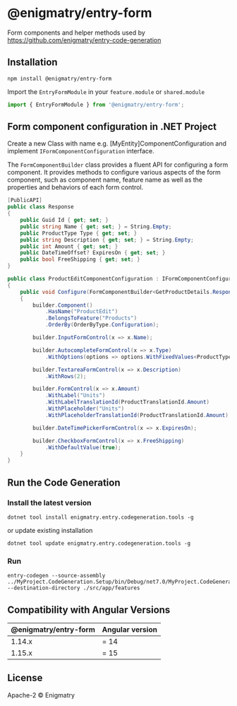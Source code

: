 # @enigmatry/entry-form

Form components and helper methods used by https://github.com/enigmatry/entry-code-generation

## Installation

```
npm install @enigmatry/entry-form
```

Import the `EntryFormModule` in your `feature.module` or `shared.module`

```typescript
import { EntryFormModule } from '@enigmatry/entry-form';
```

##  Form component configuration in .NET Project

Create a new Class with name e.g. [MyEntity]ComponentConfiguration and implement ```IFormComponentConfiguration``` interface.

The ```FormComponentBuilder``` class provides a fluent API for configuring a form component.
It provides methods to configure various aspects of the form component, such as component name, feature name as well as the properties and behaviors of each form control.

```csharp
[PublicAPI]
public class Response
{
    public Guid Id { get; set; }
    public string Name { get; set; } = String.Empty;
    public ProductType Type { get; set; }
    public string Description { get; set; } = String.Empty;
    public int Amount { get; set; }
    public DateTimeOffset? ExpiresOn { get; set; }
    public bool FreeShipping { get; set; }
}

public class ProductEditComponentConfiguration : IFormComponentConfiguration<GetProductDetails.Response>
{
    public void Configure(FormComponentBuilder<GetProductDetails.Response> builder)
    {
        builder.Component()
            .HasName("ProductEdit")
            .BelongsToFeature("Products")
            .OrderBy(OrderByType.Configuration);

        builder.InputFormControl(x => x.Name);

        builder.AutocompleteFormControl(x => x.Type)
            .WithOptions(options => options.WithFixedValues<ProductType>().WithSortKey("displayName"));

        builder.TextareaFormControl(x => x.Description)
            .WithRows(2);

        builder.FormControl(x => x.Amount)
            .WithLabel("Units")
            .WithLabelTranslationId(ProductTranslationId.Amount)
            .WithPlaceholder("Units")
            .WithPlaceholderTranslationId(ProductTranslationId.Amount);

        builder.DateTimePickerFormControl(x => x.ExpiresOn);

        builder.CheckboxFormControl(x => x.FreeShipping)
            .WithDefaultValue(true);
    }
}

```

## Run the Code Generation

### Install the latest version
```
dotnet tool install enigmatry.entry.codegeneration.tools -g
```

or update existing installation
```
dotnet tool update enigmatry.entry.codegeneration.tools -g
```

### Run

```
entry-codegen --source-assembly ../MyProject.CodeGeneration.Setup/bin/Debug/net7.0/MyProject.CodeGeneration.Setup.dll --destination-directory ./src/app/features
```

## Compatibility with Angular Versions

| @enigmatry/entry-form | Angular version
|-|-|
|1.14.x| = 14
|1.15.x| = 15

## License

Apache-2 © Enigmatry
